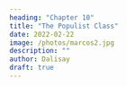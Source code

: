 ```yaml
---
heading: "Chapter 10"
title: "The Populist Class"
date: 2022-02-22
image: /photos/marcos2.jpg
description: ""
author: Dalisay
draft: true
---
```


